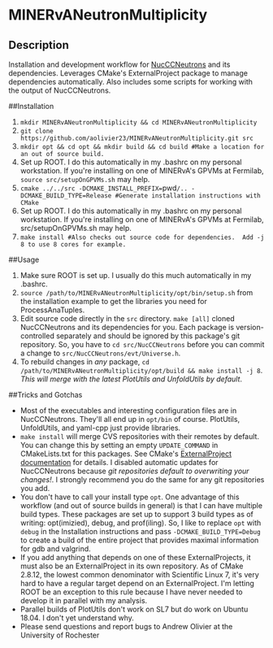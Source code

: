 # MINERvANeutronMultiplicity

## Description

Installation and development workflow for [NucCCNeutrons](https://github.com/MinervaExpt/NucCCNeutrons) and its dependencies.  Leverages CMake's ExternalProject package to manage dependencies automatically.  Also includes some scripts for working with the output of NucCCNeutrons.

##Installation

1. `mkdir MINERvANeutronMultiplicity && cd MINERvANeutronMultiplicity`
2. `git clone https://github.com/aolivier23/MINERvANeutronMultiplicity.git src`
3. `mkdir opt && cd opt && mkdir build && cd build #Make a location for an out of source build.`
4. Set up ROOT.  I do this automatically in my .bashrc on my personal workstation.  If you're installing on one of MINERvA's GPVMs at Fermilab, `source src/setupOnGPVMs.sh` may help.
5. `cmake ../../src -DCMAKE_INSTALL_PREFIX=`pwd`/.. -DCMAKE_BUILD_TYPE=Release #Generate installation instructions with CMake`
6. Set up ROOT.  I do this automatically in my .bashrc on my personal workstation.  If you're installing on one of MINERvA's GPVMs at Fermilab, src/setupOnGPVMs.sh may help.
7. `make install #Also checks out source code for dependencies.  Add -j 8 to use 8 cores for example.`

##Usage

1. Make sure ROOT is set up.  I usually do this much automatically in my .bashrc.
2. `source /path/to/MINERvANeutronMultiplicity/opt/bin/setup.sh` from the installation example to get the libraries you need for ProcessAnaTuples.
3. Edit source code directly in the `src` directory.  `make [all]` cloned NucCCNeutrons and its dependencies for you.  Each package is version-controlled separately and should be ignored by this package's git repository.  So, you have to `cd src/NucCCNeutrons` before you can commit a change to `src/NucCCNeutrons/evt/Universe.h`.
4. To rebuild changes in *any* package, `cd /path/to/MINERvANeutronMultiplicity/opt/build && make install -j 8`.  *This will merge with the latest PlotUtils and UnfoldUtils by default*.

##Tricks and Gotchas

- Most of the executables and interesting configuration files are in NucCCNeutrons.  They'll all end up in `opt/bin` of course.  PlotUtils, UnfoldUtils, and yaml-cpp just provide libraries.
- `make install` will merge CVS repositories with their remotes by default.  You can change this by setting an empty `UPDATE_COMMAND` in CMakeLists.txt for this packages.  See CMake's [ExternalProject documentation](https://cmake.org/cmake/help/latest/module/ExternalProject.html) for details.  I disabled automatic updates for NucCCNeutrons because *git repositories default to overwriting your changes!*.  I strongly recommend you do the same for any git repositories you add.
- You don't have to call your install type `opt`.  One advantage of this workflow (and out of source builds in general) is that I can have multiple build types.  These packages are set up to support 3 build types as of writing: opt(imizied), debug, and prof(iling).  So, I like to replace `opt` with `debug` in the Installation instructions and pass `-DCMAKE_BUILD_TYPE=Debug` to create a build of the entire project that provides maximal information for gdb and valgrind.
- If you add anything that depends on one of these ExternalProjects, it must also be an ExternalProject in its own repository.  As of CMake 2.8.12, the lowest common denominator with Scientific Linux 7, it's very hard to have a regular target depend on an ExternalProject.  I'm letting ROOT be an exception to this rule because I have never needed to develop it in parallel with my analysis.
- Parallel builds of PlotUtils don't work on SL7 but do work on Ubuntu 18.04.  I don't yet understand why.
- Please send questions and report bugs to Andrew Olivier at the University of Rochester
